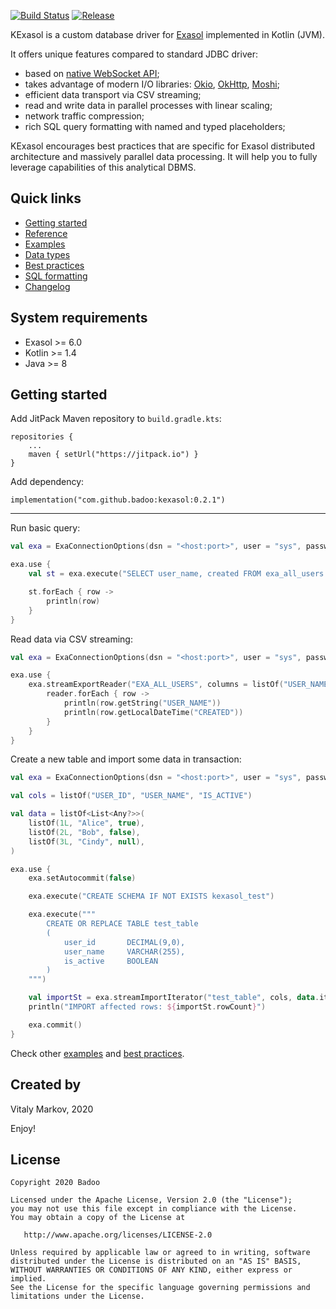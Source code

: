 [![Build Status](https://travis-ci.com/badoo/kexasol.svg?branch=master)](https://travis-ci.com/badoo/kexasol)
[![Release](https://jitpack.io/v/badoo/kexasol.svg)](https://jitpack.io/#badoo/kexasol)

KExasol is a custom database driver for [Exasol](https://www.exasol.com) implemented in Kotlin (JVM).

It offers unique features compared to standard JDBC driver:

- based on [native WebSocket API](https://github.com/exasol/websocket-api);
- takes advantage of modern I/O libraries: [Okio](https://github.com/square/okio), [OkHttp](https://github.com/square/okhttp), [Moshi](https://github.com/square/moshi);
- efficient data transport via CSV streaming;
- read and write data in parallel processes with linear scaling;
- network traffic compression;
- rich SQL query formatting with named and typed placeholders;

KExasol encourages best practices that are specific for Exasol distributed architecture and massively parallel data processing. It will help you to fully leverage capabilities of this analytical DBMS.

## Quick links
- [Getting started](#getting-started)
- [Reference](REFERENCE.md)
- [Examples](EXAMPLES.md)
- [Data types](DATA_TYPES.md)
- [Best practices](BEST_PRACTICES.md)
- [SQL formatting](SQL_FORMATTING.md)
- [Changelog](CHANGELOG.md)

## System requirements

- Exasol >= 6.0
- Kotlin >= 1.4
- Java >= 8

## Getting started

Add JitPack Maven repository to `build.gradle.kts`:

```
repositories {
    ...
    maven { setUrl("https://jitpack.io") }
}
```

Add dependency:

```
implementation("com.github.badoo:kexasol:0.2.1")
```

---

Run basic query:

```kotlin
val exa = ExaConnectionOptions(dsn = "<host:port>", user = "sys", password = "exasol").connect()

exa.use {
    val st = exa.execute("SELECT user_name, created FROM exa_all_users LIMIT 5")

    st.forEach { row ->
        println(row)
    }
}
```

Read data via CSV streaming:

```kotlin
val exa = ExaConnectionOptions(dsn = "<host:port>", user = "sys", password = "exasol").connect()

exa.use {
    exa.streamExportReader("EXA_ALL_USERS", columns = listOf("USER_NAME", "CREATED")) { reader ->
        reader.forEach { row ->
            println(row.getString("USER_NAME"))
            println(row.getLocalDateTime("CREATED"))
        }
    }
}
```

Create a new table and import some data in transaction:

```kotlin
val exa = ExaConnectionOptions(dsn = "<host:port>", user = "sys", password = "exasol").connect()

val cols = listOf("USER_ID", "USER_NAME", "IS_ACTIVE")

val data = listOf<List<Any?>>(
    listOf(1L, "Alice", true),
    listOf(2L, "Bob", false),
    listOf(3L, "Cindy", null),
)

exa.use {
    exa.setAutocommit(false)

    exa.execute("CREATE SCHEMA IF NOT EXISTS kexasol_test")

    exa.execute("""
        CREATE OR REPLACE TABLE test_table
        (
            user_id       DECIMAL(9,0),
            user_name     VARCHAR(255),
            is_active     BOOLEAN
        )
    """)

    val importSt = exa.streamImportIterator("test_table", cols, data.iterator())
    println("IMPORT affected rows: ${importSt.rowCount}")

    exa.commit()
}
```

Check other [examples](EXAMPLES.md) and [best practices](BEST_PRACTICES.md).

## Created by
Vitaly Markov, 2020

Enjoy!

## License

    Copyright 2020 Badoo

    Licensed under the Apache License, Version 2.0 (the "License");
    you may not use this file except in compliance with the License.
    You may obtain a copy of the License at

       http://www.apache.org/licenses/LICENSE-2.0

    Unless required by applicable law or agreed to in writing, software
    distributed under the License is distributed on an "AS IS" BASIS,
    WITHOUT WARRANTIES OR CONDITIONS OF ANY KIND, either express or implied.
    See the License for the specific language governing permissions and
    limitations under the License.